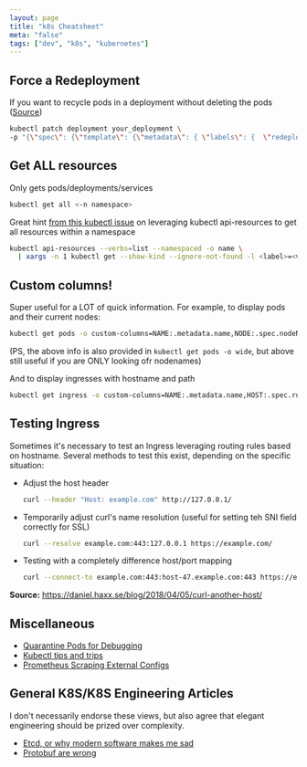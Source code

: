 ```yaml
---
layout: page
title: "k8s Cheatsheet"
meta: "false"
tags: ["dev", "k8s", "kubernetes"]
---
```

## Force a Redeployment

If you want to recycle pods in a deployment without deleting the pods ([Source](https://www.kevinsimper.dk/posts/trigger-a-redeploy-in-kubernetes))
```sh
kubectl patch deployment your_deployment \
-p "{\"spec\": {\"template\": {\"metadata\": { \"labels\": {  \"redeploy\": \"$(date +%s)\"}}}}}"
```

## Get ALL resources

Only gets pods/deployments/services

```sh
kubectl get all <-n namespace>
```

Great hint [from this kubectl issue](https://github.com/kubernetes/kubectl/issues/151#issuecomment-402003022) on leveraging kubectl api-resources
to get all resources within a namespace

```sh
kubectl api-resources --verbs=list --namespaced -o name \
  | xargs -n 1 kubectl get --show-kind --ignore-not-found -l <label>=<value> -n <namespace>
```

## Custom columns!

Super useful for a LOT of quick information.  For example, to display pods and their current nodes:

```sh
kubectl get pods -o custom-columns=NAME:.metadata.name,NODE:.spec.nodeName
```

(PS, the above info is also provided in `kubectl get pods -o wide`, but above still useful if you are ONLY looking ofr nodenames)

And to display ingresses with hostname and path

```sh
kubectl get ingress -o custom-columns=NAME:.metadata.name,HOST:.spec.rules[0].host,PATH:.spec.rules[0].http.paths[0].path
```

## Testing Ingress

Sometimes it's necessary to test an Ingress leveraging routing rules based on hostname.  Several methods to test this exist, depending on the specific situation:

- Adjust the host header

  ```sh
  curl --header "Host: example.com" http://127.0.0.1/
  ```

- Temporarily adjust curl's name resolution (useful for setting teh SNI field correctly for SSL)

  ```sh
  curl --resolve example.com:443:127.0.0.1 https://example.com/
  ```

- Testing with a completely difference host/port mapping

  ```sh
  curl --connect-to example.com:443:host-47.example.com:443 https://example.com/
  ```

**Source:**  <https://daniel.haxx.se/blog/2018/04/05/curl-another-host/>

## Miscellaneous

- [Quarantine Pods for Debugging](https://www.reddit.com/r/kubernetes/comments/gt3uvg/how_to_quarantine_pods/)
- [Kubectl tips and trips](https://coreos.com/blog/kubectl-tips-and-tricks)
- [Prometheus Scraping External Configs](https://github.com/cablespaghetti/k3s-monitoring/blob/master/blackbox-exporter-values.yaml)

## General K8S/K8S Engineering Articles

I don't necessarily endorse these views, but also agree that elegant engineering should be prized over complexity.

- [Etcd, or why modern software makes me sad](https://www.roguelazer.com/2020/07/etcd-or-why-modern-software-makes-me-sad/)
- [Protobuf are wrong](https://reasonablypolymorphic.com/blog/protos-are-wrong/index.html)
